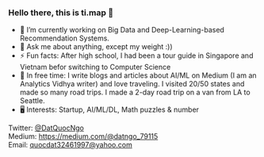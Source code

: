 ### Hello there, this is ti.map 👋

- 🔭 I’m currently working on Big Data and Deep-Learning-based Recommendation Systems.
- 💬 Ask me about anything, except my weight :))
- ⚡ Fun facts: After high school, I had been a tour guide in Singapore and Vietnam befor switching to Computer Science
- 🌱 In free time: I write blogs and articles about AI/ML on Medium (I am an Analytics Vidhya writer) and love traveling. I visited 20/50 states and made so many road trips. I made a 2-day road trip on a van from LA to Seattle. 
- 🖥 Interests: Startup, AI/ML/DL, Math puzzles & number

Twitter: [@DatQuocNgo](https://twitter.com/DatQuocNgo)\
Medium: https://medium.com/@datngo_79115 \
Email: quocdat32461997@yahoo.com
